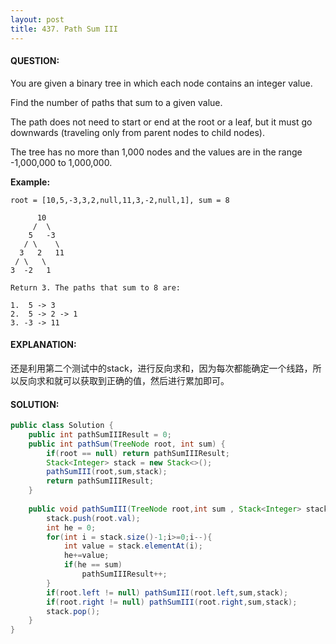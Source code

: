 ```yaml
---
layout: post
title: 437. Path Sum III
---
```


#### QUESTION:

You are given a binary tree in which each node contains an integer value.

Find the number of paths that sum to a given value.

The path does not need to start or end at the root or a leaf, but it must go downwards (traveling only from parent nodes to child nodes).

The tree has no more than 1,000 nodes and the values are in the range -1,000,000 to 1,000,000.

**Example:**

```
root = [10,5,-3,3,2,null,11,3,-2,null,1], sum = 8

      10
     /  \
    5   -3
   / \    \
  3   2   11
 / \   \
3  -2   1

Return 3. The paths that sum to 8 are:

1.  5 -> 3
2.  5 -> 2 -> 1
3. -3 -> 11
```

#### EXPLANATION:

还是利用第二个测试中的stack，进行反向求和，因为每次都能确定一个线路，所以反向求和就可以获取到正确的值，然后进行累加即可。

#### SOLUTION:

```java
public class Solution {
    public int pathSumIIIResult = 0;
    public int pathSum(TreeNode root, int sum) {
        if(root == null) return pathSumIIIResult;
        Stack<Integer> stack = new Stack<>();
        pathSumIII(root,sum,stack);
        return pathSumIIIResult;
    }
    
    public void pathSumIII(TreeNode root,int sum , Stack<Integer> stack){
        stack.push(root.val);
        int he = 0;
        for(int i = stack.size()-1;i>=0;i--){
            int value = stack.elementAt(i);
            he+=value;
            if(he == sum)
                pathSumIIIResult++;
        }
        if(root.left != null) pathSumIII(root.left,sum,stack);
        if(root.right != null) pathSumIII(root.right,sum,stack);
        stack.pop();
    }
}
```

